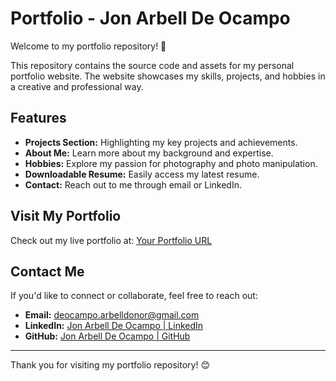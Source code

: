 # Portfolio - Jon Arbell De Ocampo

Welcome to my portfolio repository! 🎉

This repository contains the source code and assets for my personal portfolio website. The website showcases my skills, projects, and hobbies in a creative and professional way.

## Features

- **Projects Section:** Highlighting my key projects and achievements.
- **About Me:** Learn more about my background and expertise.
- **Hobbies:** Explore my passion for photography and photo manipulation.
- **Downloadable Resume:** Easily access my latest resume.
- **Contact:** Reach out to me through email or LinkedIn.

## Visit My Portfolio

Check out my live portfolio at: [Your Portfolio URL](#)

## Contact Me

If you'd like to connect or collaborate, feel free to reach out:

- **Email:** [deocampo.arbelldonor@gmail.com](mailto:deocampo.arbelldonor@gmail.com)
- **LinkedIn:** [Jon Arbell De Ocampo | LinkedIn](https://www.linkedin.com/in/jon-arbell-donor-de-ocampo-134083284/)
- **GitHub:** [Jon Arbell De Ocampo | GitHub](https://github.com/JonArbell)

---

Thank you for visiting my portfolio repository! 😊
